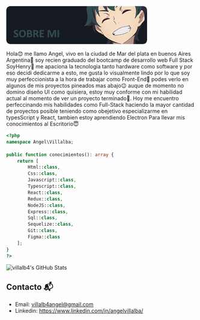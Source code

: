 <img src="./images/sobreMi.png">

Hola😊 me llamo Angel, vivo en la ciudad de Mar del plata en buenos Aires Argentina🌴 soy recien graduado del bootcamp de desarrollo web Full Stack SoyHenry💛 me apaciona la tecnologia tanto hardware como software y por eso decidi dedicarme a esto, me gusta lo visualmente lindo por lo que soy muy perfeccionista a la hora de trabajar como Front-End🧐 podes verlo en algunos de mis proyectos pineados mas abajo😉 auque de momento no domino diseño UI como quisiera, estoy muy conforme con mi habilidad actual al momento de ver un proyecto terminado🥰. Hoy me encuentro perfeccinando mis habilidades como Full-Stack haciendo la mayor cantidad de proyectos posible teniendo como obejetivo especializarme en typesScript y React, tambien estoy aprendiendo Electron Para llevar mis conocimientos al Escritorio😇

```php
<?php
namespace Angel\Villalba;

public function conocimientos(): array {
    return [
        Html::class,
        Css::class,
        Javascript::class,
        Typescript::class,
        React::class,
        Redux::class,
        NodeJS::class,
        Express::class,
        Sql::class,
        Sequelize::class,
        Git::class,
        Figma::class
    ];
}
?>
```

<img src="https://github-readme-stats.vercel.app/api?username=villalb4&show_icons=true&theme=onedark" alt="villalb4's GitHub Stats">

## Contacto 📬
- Email: villalb4angel@gmail.com
- Linkedin: https://www.linkedin.com/in/angelvillalba/
